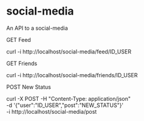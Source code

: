 # social-media
An API to a social-media

GET Feed

curl -i http://localhost/social-media/feed/ID_USER

GET Friends

curl -i http://localhost/social-media/friends/ID_USER

POST New Status

curl -X POST -H "Content-Type: application/json" \
-d '{"user":"ID_USER","post":"NEW_STATUS"}' \
-i http://localhost/social-media/post
